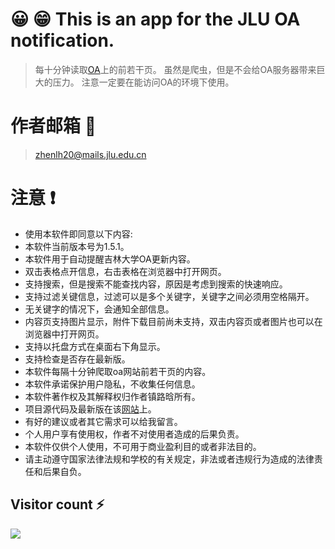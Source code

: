 
# 😀 😁 This is an app for the JLU OA notification.

>每十分钟读取[OA](https://oa.jlu.edu.cn/defaultroot/login.jsp?access=oa)上的前若干页。
>虽然是爬虫，但是不会给OA服务器带来巨大的压力。
>注意一定要在能访问OA的环境下使用。


# 作者邮箱 📧
>zhenlh20@mails.jlu.edu.cn

# 注意 ❗

* 使用本软件即同意以下内容:
* 本软件当前版本号为1.5.1。
* 本软件用于自动提醒吉林大学OA更新内容。
* 双击表格点开信息，右击表格在浏览器中打开网页。
* 支持搜索，但是搜索不能查找内容，原因是考虑到搜索的快速响应。
* 支持过滤关键信息，过滤可以是多个关键字，关键字之间必须用空格隔开。
* 无关键字的情况下，会通知全部信息。
* 内容页支持图片显示，附件下载目前尚未支持，双击内容页或者图片也可以在浏览器中打开网页。
* 支持以托盘方式在桌面右下角显示。
* 支持检查是否存在最新版。
* 本软件每隔十分钟爬取oa网站前若干页的内容。
* 本软件承诺保护用户隐私，不收集任何信息。
* 本软件著作权及其解释权归作者镇路晗所有。
* 项目源代码及最新版在该[网站](https://github.com/luhanzhen/OA_Notifier)上。
* 有好的建议或者其它需求可以给我留言。
* 个人用户享有使用权，作者不对使用者造成的后果负责。
* 本软件仅供个人使用，不可用于商业盈利目的或者非法目的。
* 请主动遵守国家法律法规和学校的有关规定，非法或者违规行为造成的法律责任和后果自负。




## Visitor count ⚡

![](https://profile-counter.glitch.me/luhanzhen-OA_Notifier/count.svg)